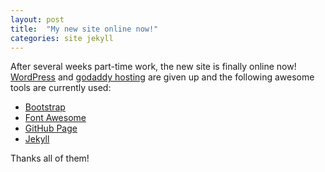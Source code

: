 ```yaml
---
layout: post
title:  "My new site online now!"
categories: site jekyll 
---
```


After several weeks part-time work, the new site is finally online now! [WordPress] and [godaddy hosting] are given up and the following awesome tools are currently used:

- [Bootstrap]
- [Font Awesome]
- [GitHub Page]
- [Jekyll]

Thanks all of them!

[Bootstrap]: http://getbootstrap.com/
[Font Awesome]:	http://fortawesome.github.io/Font-Awesome/
[GitHub Page]: https://pages.github.com/
[Jekyll]: http://jekyllrb.com
[WordPress]: http://wordpress.org/
[godaddy hosting]: http://godaddy.com
